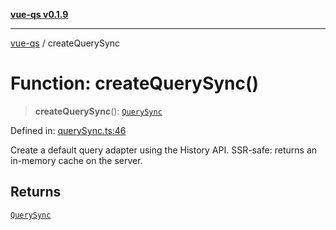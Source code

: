 [**vue-qs v0.1.9**](../README.md)

***

[vue-qs](../README.md) / createQuerySync

# Function: createQuerySync()

> **createQuerySync**(): [`QuerySync`](../type-aliases/QuerySync.md)

Defined in: [querySync.ts:46](https://github.com/iamsomraj/vue-qs/blob/45dc30a366c9ea66c571cd99d51f1943495f1e56/src/querySync.ts#L46)

Create a default query adapter using the History API.
SSR-safe: returns an in-memory cache on the server.

## Returns

[`QuerySync`](../type-aliases/QuerySync.md)
